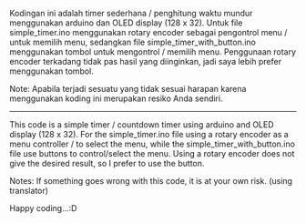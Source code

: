 Kodingan ini adalah timer sederhana / penghitung waktu mundur menggunakan arduino dan OLED display (128 x 32).
Untuk file simple_timer.ino menggunakan rotary encoder sebagai pengontrol menu / untuk memilih menu, sedangkan file simple_timer_with_button.ino
menggunakan tombol untuk mengontrol / memilih menu. Penggunaan rotary encoder terkadang tidak pas hasil yang diinginkan, jadi saya lebih prefer menggunakan tombol.

Note:
Apabila terjadi sesuatu yang tidak sesuai harapan karena menggunakan koding ini merupakan resiko Anda sendiri.

----------------------------------------------------------------------------------------------------------------------------------------------------------------

This code is a simple timer / countdown timer using arduino and OLED display (128 x 32).
For the simple_timer.ino file using a rotary encoder as a menu controller / to select the menu, while the simple_timer_with_button.ino file
use buttons to control/select the menu. Using a rotary encoder does not give the desired result, so I prefer to use the button.

Notes:
If something goes wrong with this code, it is at your own risk.
(using translator)

Happy coding...:D
